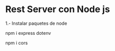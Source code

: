 # Rest Server con Node js

1.- Instalar paquetes de node

<!-- Configura variables de entorno -->

npm i express dotenv

<!-- Middlewares -->

npm i cors
